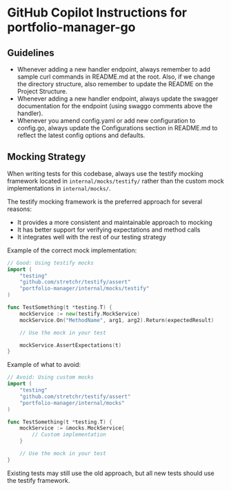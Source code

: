 # GitHub Copilot Instructions for portfolio-manager-go

## Guidelines

- Whenever adding a new handler endpoint, always remember to add sample curl commands in README.md at the root. Also, if we change the directory structure, also remember to update the README on the Project Structure.
- Whenever adding a new handler endpoint, always update the swagger documentation for the endpoint (using swaggo comments above the handler).
- Whenever you amend config.yaml or add new configuration to config.go, always update the Configurations section in README.md to reflect the latest config options and defaults.

## Mocking Strategy

When writing tests for this codebase, always use the testify mocking framework located in `internal/mocks/testify/` rather than the custom mock implementations in `internal/mocks/`.

The testify mocking framework is the preferred approach for several reasons:

- It provides a more consistent and maintainable approach to mocking
- It has better support for verifying expectations and method calls
- It integrates well with the rest of our testing strategy

Example of the correct mock implementation:

```go
// Good: Using testify mocks
import (
    "testing"
    "github.com/stretchr/testify/assert"
    "portfolio-manager/internal/mocks/testify"
)

func TestSomething(t *testing.T) {
    mockService := new(testify.MockService)
    mockService.On("MethodName", arg1, arg2).Return(expectedResult)

    // Use the mock in your test

    mockService.AssertExpectations(t)
}
```

Example of what to avoid:

```go
// Avoid: Using custom mocks
import (
    "testing"
    "github.com/stretchr/testify/assert"
    "portfolio-manager/internal/mocks"
)

func TestSomething(t *testing.T) {
    mockService := &mocks.MockService{
        // Custom implementation
    }

    // Use the mock in your test
}
```

Existing tests may still use the old approach, but all new tests should use the testify framework.
